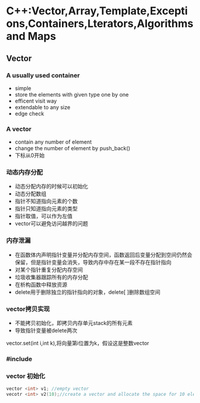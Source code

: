 # C++:Vector,Array,Template,Exceptions,Containers,Lterators,Algorithms and Maps 

## Vector

### A usually used container

* simple
* store the elements with given type one by one 
* efficent visit way
* extendable to any size
* edge check

### A vector

* contain any number of element
* change the number of element by push_back()
* 下标从0开始

### 动态内存分配

* 动态分配内存的时候可以初始化
* 动态分配数组
* 指针不知道指向元素的个数
* 指针只知道指向元素的类型
* 指针取值，可以作为左值
* vector可以避免访问越界的问题

### 内存泄漏

* 在函数体内声明指针变量并分配内存空间，函数返回后变量分配到空间仍然会保留，但是指针变量会消失，导致内存中存在某一段不存在指针指向
* 对某个指针重复分配内存空间
* 垃圾收集器跟踪所有的内存分配
* 在析构函数中释放资源
* delete用于删除独立的指针指向的对象，delete[ ]删除数组空间

### vector拷贝实现

* 不能拷贝初始化，即拷贝内存单元stack的所有元素
* 导致指针变量被delete两次

vector.set(int i,int k),将向量第i位置为k，假设这是整数vector

### #include<vector>

### vector 初始化

```C++
vector <int> v1; //empty vector
vecotr <int> v2(10);//create a vector and allocate the space for 10 elements

```





